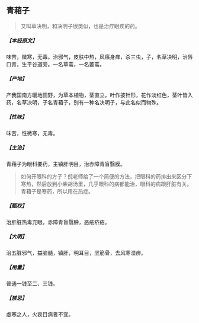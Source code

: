 ## 青葙子

> 又叫草决明，和决明子很类似，也是治疗眼疾的药。

##### 【本经原文】
味苦，微寒，无毒。治邪气，皮肤中热，风瘙身痒，杀三虫，子，名草决明，治唇口青，生平谷道旁。一名草蒿，一名萎蒿。
##### 【产地】
产我国南方暖地田野，为草本植物，茎直立，叶作披针形，花作淡红色，茎叶皆入药，名草决明，子名青葙子，别有一种名决明子，与此名似而物殊。
##### 【性味】
味苦，性微寒，无毒。
##### 【主治】
青葙子为眼科要药，主镇肝明目，治赤障青盲翳膜。

> 如何开眼科的方子？倪老师给了一个简便的方法，把眼科的药排出来区分下寒热，然后放到小柴胡汤里，几乎眼科的病都能治，眼科的病跟肝脏有关。青葙子是寒药，所以用在热症。‍

##### 【甄权】
治肝脏热毒充眼，赤障青盲翳肿，恶疮疥疮。
##### 【大明】
治五脏邪气，益脑髓，镇肝，明耳目，坚筋骨，去风寒湿痹。
##### 【用量】
普通一钱至二、三钱。
##### 【禁忌】
虚寒之人，火衰目病者不宜。